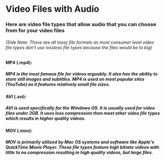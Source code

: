 # Video Files with Audio

### Here are video file types that allow audio that you can choose from for your video files
###### (Side Note: These are all lossy file formats as most consumer level video file types don't use lossless file types because the files would be to big)

#### MP4 (.mp4):
##### MP4 is the most famous file for videos arguably. It also has the ability to store still images and subtitles. MP4 is used on most popular sites (YouTube) as it features relatively small file sizes. 

#### AVI (.avi):
##### AVI is used specifically for the Windows OS. It is usually used for video files under 2GB. It uses less compression then most other video file types which results in higher quality videos. 

#### MOV (.mov):
##### MOV is primarily utilized by Mac OS systems and software like Apple's QuickTime Movie Player. These file types feature high bitrate videos with little to no compression resulting in high quality videos, but large files.


